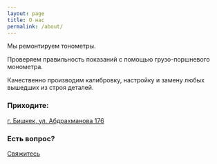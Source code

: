 ```yaml
---
layout: page
title: О нас
permalink: /about/
---
```


Мы ремонтируем тонометры.

Проверяем правильность показаний с помощью грузо-поршневого монометра.

Качественно производим калибровку, настройку и замену любых вышедших из строя деталей.

### Приходите:

[г. Бишкек, ул. Абдрахманова 176](https://tonometer.github.io/address/)

### Есть вопрос?

[Свяжитесь](https://tonometer.github.io/contacts/)
